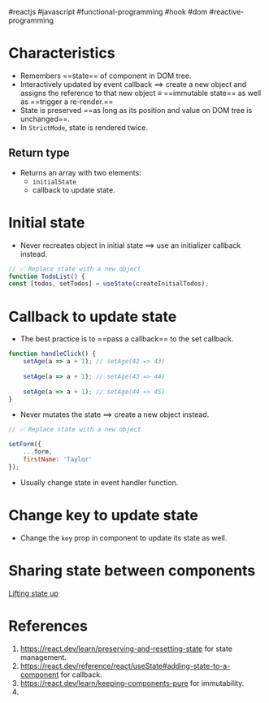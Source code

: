 #reactjs  #javascript  #functional-programming  #hook  #dom #reactive-programming

# Characteristics
- Remembers ==state== of component in DOM tree.
- Interactively updated by event callback $\implies$ create a new object and assigns the reference to that new object $\equiv$ ==immutable state== as well as ==trigger a re-render.==
- State is preserved ==as long as its position and value on DOM tree is unchanged==.
- In `StrictMode`,  state is rendered twice.
## Return type
- Returns an array with two elements:
	- `initialState`
	- callback to update state.
# Initial state
- Never recreates object in initial state $\implies$ use an initializer callback instead.
```javascript
// ✅ Replace state with a new object  
function TodoList() {  
const [todos, setTodos] = useState(createInitialTodos);
```
# Callback to update state
- The best practice is to ==pass a callback== to the set callback.
```javascript
function handleClick() {  
	setAge(a => a + 1); // setAge(42 => 43)  
	
	setAge(a => a + 1); // setAge(43 => 44)  
	
	setAge(a => a + 1); // setAge(44 => 45)  
}
```
- Never mutates the state $\implies$ create a new object instead.
```javascript
// ✅ Replace state with a new object  

setForm({  
	...form,  
	firstName: 'Taylor'  
});
```

- Usually change state in event handler function.
# Change key to update state
- Change the `key` prop in component to update its state as well.
# Sharing state between components
[Lifting state up](Lifting%20state%20up.md)
# References
1. https://react.dev/learn/preserving-and-resetting-state for state management.
2. https://react.dev/reference/react/useState#adding-state-to-a-component for callback.
3. https://react.dev/learn/keeping-components-pure for immutability.
4. 